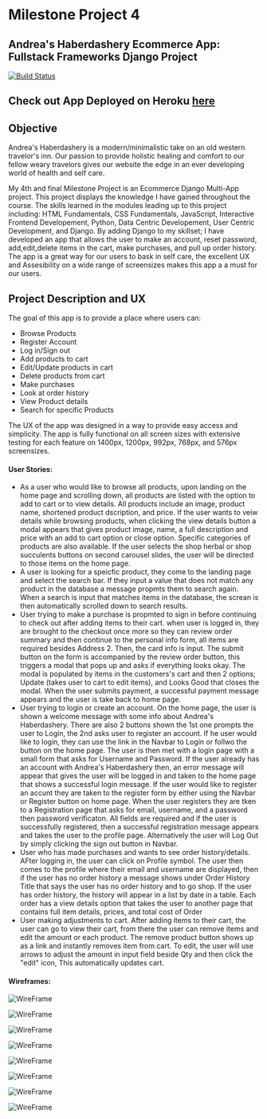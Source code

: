 # Milestone Project 4 
## Andrea's Haberdashery Ecommerce App: Fullstack Frameworks Django Project
[![Build Status](https://travis-ci.com/callendera/MilestoneProject4.svg?branch=master)](https://travis-ci.com/callendera/MilestoneProject4)
## Check out App Deployed on Heroku [here](https://haberdashery-app.herokuapp.com/)
## Objective
Andrea's Haberdashery is a modern/minimalistic take on an old western travelor's inn. 
Our passion to provide holistic healing and comfort to our fellow weary travelors gives our website the edge 
in an ever developing world of health and self care.

My 4th and final Milestone Project is an Ecommerce Django Multi-App project. 
This project displays the knowledge I have gained throughout the course.
The skills learned in the modules leading up to this project including:
HTML Fundamentals, CSS Fundamentals, JavaScript, Interactive Frontend Developement, 
Python, Data Centric Developement, User Centric Development, and Django.
By adding Django to my skillset; I have developed an app that 
allows the user to make an account, reset password, add,edit,delete items in the cart, 
make purchases, and pull up order history. The app is a great way for our users to bask in self care, 
the excellent UX and Assesibility on a wide range of screensizes makes this app a a must for our users.
## Project Description and UX
The goal of this app is to provide a place where users can:
* Browse Products
* Register Account
* Log in/Sign out
* Add products to cart
* Edit/Update products in cart
* Delete products from cart
* Make purchases
* Look at order history
* View Product details
* Search for specific Products

The UX of the app was designed in a way to provide easy access and simplicity. 
The app is fully functional on all screen sizes with extensive testing for each feature on 1400px, 1200px, 992px, 768px, and 576px screensizes.

#### User Stories:
* As a user who would like to browse all products, upon landing on the home page and scrolling down, 
    all products are listed with the option to add to cart or to view details. 
    All products include an image, product name, shortened product dscription, and price. 
    If the user wants to veiw details while browsing products, when clicking the view details button a modal appears 
    that gives product image, name, a full description and price with an add to cart option or close option. 
    Specific categories of products are also available. If the user selects the shop herbal or shop succulents buttons on 
    second carousel slides, the user will be directed to those items on the home page.
* A user is looking for a speicfic product, they come to the landing page and select the search bar. 
    If they input a value that does not match
    any product in the database a message propmts them to search again. When a search is 
    input that matches items in the database, the screan is then automatically
    scrolled down to search results.
* User trying to make a purchase is propmted to sign in before continuing to check out 
    after adding items to their cart. when user is logged in, they are brought to the checkout once more so they can
    review order summary and then continue to the personal info form, all items are required besides Address 2. 
    Then, the card info is input. The submit button on the form 
    is accompanied by the review order button, this triggers a modal that pops up and asks if everything looks okay. 
    The modal is populated by items in the customers's cart and then 
    2 options; Update (takes user to cart to edit items), and Looks Good that closes the modal.
    When the user submits payment, a successful payment message appears and the user is take back to home page.
* User trying to login or create an account. On the home page, the user is shown a welcome message with some 
    info about Andrea's Haberdashery. There are also 2 buttons shown
    the 1st one prompts the user to Login, the 2nd asks user to register an account. If he user would like to login, 
    they can use the link in the Navbar to Login or follwo the button on the home page.
    The user is then met with a login page with a small form that asks for Username and Password. 
    If the user already has an account with Andrea's Haberdashery then, an error message will appear that gives
    the user will be logged in and taken to the home page that shows a successful login message.
    If the user would like to register an accunt they are taken to the register form by either using the Navbar or Register button on home page. 
    When the user registers they are tken to a Registration page that
    asks for email, username, and a password then password verificaton. 
    All fields are required and if the user is successfully registered, then a successful 
    registration message appears and takes the user to the profile page.
    Alternatively the user will Log Out by simply clicking the sign out button in Navbar.
* User who has made purchases and wants to see order history/details. AFter logging in, 
    the user can click on Profile symbol. The user then comes to the profile where their email and username are displayed, 
    then if the user has no order history a message shows under Order History Title that says the user has no order history and to go shop.
    If the user has order history, the history will appear in a list by date in a table. 
    Each order has a view details option that takes the user to another page that contains full item details, prices, and total cost of Order
* User making adjustments to cart. After adding items to their cart, the user can go to view their cart, 
    from there the user can remove items and edit the amount or each product. The remove product button shows up as a link
    and instantly removes item from cart. To edit, the user will use arrows to adjust the amount in input 
    field beside Qty and then click the "edit" icon, This automatically updates cart.

#### Wireframes:

![WireFrame](https://i.ibb.co/rFC2Lbk/0001.jpg)

![WireFrame](https://i.ibb.co/1JD5PWq/0002.jpg)

![WireFrame](https://i.ibb.co/3ppp3S3/0003.jpg)

![WireFrame](https://i.ibb.co/MRVydy5/0004.jpg)

![WireFrame](https://i.ibb.co/wR85sLJ/0005.jpg)

![WireFrame](https://i.ibb.co/LNXshGk/0006.jpg)

![WireFrame](https://i.ibb.co/hRRj9kb/0007.jpg)

![WireFrame](https://i.ibb.co/ZVQdrh6/0008.jpg)

